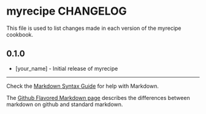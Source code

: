 myrecipe CHANGELOG
==================

This file is used to list changes made in each version of the myrecipe cookbook.

0.1.0
-----
- [your_name] - Initial release of myrecipe

- - -
Check the [Markdown Syntax Guide](http://daringfireball.net/projects/markdown/syntax) for help with Markdown.

The [Github Flavored Markdown page](http://github.github.com/github-flavored-markdown/) describes the differences between markdown on github and standard markdown.

